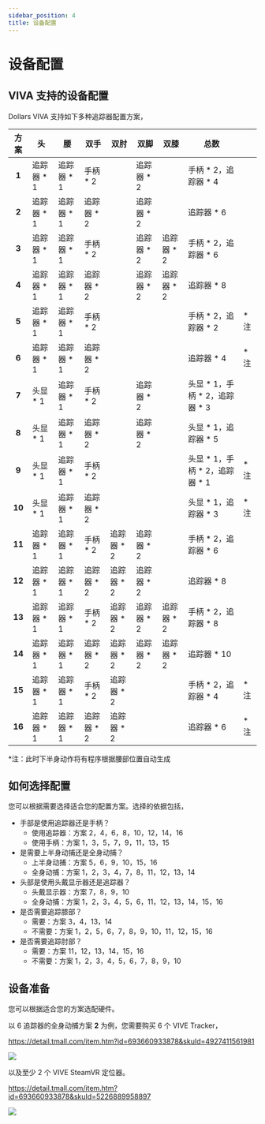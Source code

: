```yaml
---
sidebar_position: 4
title: 设备配置
---
```


# 设备配置

## VIVA 支持的设备配置

Dollars VIVA 支持如下多种追踪器配置方案，

| 方案 | 头       | 腰       | 双手      | 双肘      | 双脚      | 双膝      | 总数  |    |
|:---:|------|------|------|------|------|------|------|------|
| **1** | 追踪器 * 1 | 追踪器 * 1 | 手柄 * 2 |  | 追踪器 * 2 |  | 手柄 * 2，追踪器 * 4 |  |
| **2** | 追踪器 * 1 | 追踪器 * 1 | 追踪器 * 2 |  | 追踪器 * 2 |  | 追踪器 * 6 |  |
| **3** | 追踪器 * 1 | 追踪器 * 1 | 手柄 * 2 |  | 追踪器 * 2 | 追踪器 * 2 | 手柄 * 2，追踪器 * 6 |  |
| **4** | 追踪器 * 1 | 追踪器 * 1 | 追踪器 * 2 |  | 追踪器 * 2 | 追踪器 * 2 | 追踪器 * 8 |  |
| **5** | 追踪器 * 1 | 追踪器 * 1 | 手柄 * 2 |  |  |  | 手柄 * 2，追踪器 * 2 | *注 |
| **6** | 追踪器 * 1 | 追踪器 * 1 | 追踪器 * 2 |  |  |  | 追踪器 * 4 | *注 |
| **7** | 头显 * 1 | 追踪器 * 1 | 手柄 * 2 |  | 追踪器 * 2 |  | 头显 * 1，手柄 * 2，追踪器 * 3 |  |
| **8** | 头显 * 1 | 追踪器 * 1 | 追踪器 * 2 |  | 追踪器 * 2 |  | 头显 * 1，追踪器 * 5 |  |
| **9** | 头显 * 1 | 追踪器 * 1 | 手柄 * 2 |  |  |  | 头显 * 1，手柄 * 2，追踪器 * 1 | *注 |
| **10** | 头显 * 1 | 追踪器 * 1 | 追踪器 * 2 |  |  |  | 头显 * 1，追踪器 * 3 | *注 |
| **11** | 追踪器 * 1 | 追踪器 * 1 | 手柄 * 2 | 追踪器 * 2 | 追踪器 * 2 |  | 手柄 * 2，追踪器 * 6 |  |
| **12** | 追踪器 * 1 | 追踪器 * 1 | 追踪器 * 2 | 追踪器 * 2 | 追踪器 * 2 |  | 追踪器 * 8 |  |
| **13** | 追踪器 * 1 | 追踪器 * 1 | 手柄 * 2 | 追踪器 * 2 | 追踪器 * 2 | 追踪器 * 2 | 手柄 * 2，追踪器 * 8 |  |
| **14** | 追踪器 * 1 | 追踪器 * 1 | 追踪器 * 2 | 追踪器 * 2 | 追踪器 * 2 | 追踪器 * 2 | 追踪器 * 10 |  |
| **15** | 追踪器 * 1 | 追踪器 * 1 | 手柄 * 2 | 追踪器 * 2 |  |  | 手柄 * 2，追踪器 * 4 | *注 |
| **16** | 追踪器 * 1 | 追踪器 * 1 | 追踪器 * 2 | 追踪器 * 2 |  |  | 追踪器 * 6 | *注 |

*注：此时下半身动作将有程序根据腰部位置自动生成

## 如何选择配置

您可以根据需要选择适合您的配置方案。选择的依据包括，

- 手部是使用追踪器还是手柄？
    - 使用追踪器：方案 2，4，6，8，10，12，14，16
    - 使用手柄：方案 1，3，5，7，9，11，13，15
- 是需要上半身动捕还是全身动捕？
    - 上半身动捕：方案 5，6，9，10，15，16
    - 全身动捕：方案 1，2，3，4，7，8，11，12，13，14
- 头部是使用头戴显示器还是追踪器？
    - 头戴显示器：方案 7，8，9，10
    - 全身动捕：方案 1，2，3，4，5，6，11，12，13，14，15，16
- 是否需要追踪膝部？
    - 需要：方案 3，4，13，14
    - 不需要：方案 1，2，5，6，7，8，9，10，11，12，15，16
- 是否需要追踪肘部？
    - 需要：方案 11，12，13，14，15，16
    - 不需要：方案 1，2，3，4，5，6，7，8，9，10

## 设备准备

您可以根据适合您的方案选配硬件。

以 6 追踪器的全身动捕方案 **2** 为例，您需要购买 6 个 VIVE Tracker，

https://detail.tmall.com/item.htm?id=693660933878&skuId=4927411561981

![](https://gw.alicdn.com/bao/uploaded/i4/2214980553331/O1CN01bBsnZb1aTe6KPOOd7_!!2214980553331.jpg_.webp)

以及至少 2 个 VIVE SteamVR 定位器。

https://detail.tmall.com/item.htm?id=693660933878&skuId=5226889958897

![](https://gw.alicdn.com/bao/uploaded/i4/2214980553331/O1CN01gRoWeI1aTe9iLvR8H_!!2214980553331.jpg_.webp)
